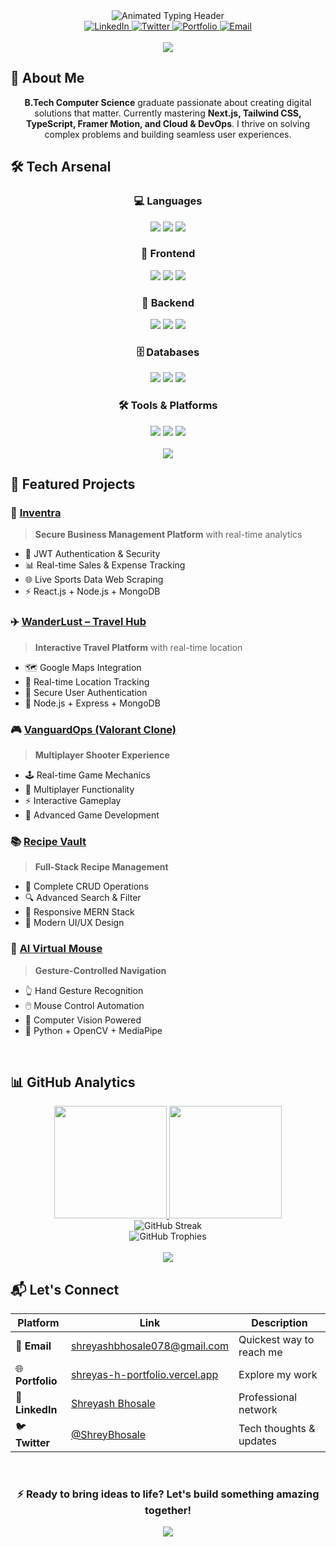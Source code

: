 
<div align="center">


<img src="https://readme-typing-svg.demolab.com?font=Fira+Code&size=32&duration=4000&pause=1000&color=7C3AED&center=true&vCenter=true&width=600&height=60&lines=✨+Hey+there+👋,+I'm+Shreyash+Bhosale;💻+Full+Stack+Developer+%26+Problem+Solver;🚀+Crafting+interactive+%26+scalable+web+experiences;🎯+Turning+ideas+into+digital+reality" alt="Animated Typing Header" />


<div align="center">
  <a href="https://www.linkedin.com/in/shreyash-5a7726245/" target="_blank">
    <img alt="LinkedIn" src="https://img.shields.io/badge/-LinkedIn-0A66C2?style=for-the-badge&logo=linkedin&logoColor=white&labelColor=0A66C2&color=0A66C2" />
  </a>
  <a href="https://x.com/ShreyBhosale" target="_blank">
    <img alt="Twitter" src="https://img.shields.io/badge/-Twitter-1DA1F2?style=for-the-badge&logo=x&logoColor=white&labelColor=1DA1F2&color=1DA1F2" />
  </a>
  <a href="https://shreyas-h-portfolio.vercel.app" target="_blank">
    <img alt="Portfolio" src="https://img.shields.io/badge/🎨_Portfolio-000000?style=for-the-badge&logo=vercel&logoColor=white&labelColor=000000&color=000000" />
  </a>
  <a href="mailto:shreyashbhosale078@gmail.com">
    <img alt="Email" src="https://img.shields.io/badge/📧_Email-D14836?style=for-the-badge&logo=gmail&logoColor=white&labelColor=D14836&color=D14836" />
  </a>
</div>

</div>

<br/>

<div align="center">
  <img src="https://user-images.githubusercontent.com/73097560/115834477-dbab4500-a447-11eb-908a-139a6edaec5c.gif" />
</div>

## 🎯 About Me
<p align="center">
  <strong>B.Tech Computer Science</strong> graduate passionate about creating digital solutions that matter. 
  Currently mastering <strong>Next.js, Tailwind CSS, TypeScript, Framer Motion, and Cloud & DevOps</strong>. 
  I thrive on solving complex problems and building seamless user experiences.
</p>

## 🛠 Tech Arsenal

<div align="center">

### 💻 **Languages**
<img src="https://img.shields.io/badge/Java-007396?style=for-the-badge&logo=java&logoColor=white" />
<img src="https://img.shields.io/badge/JavaScript-F7DF1E?style=for-the-badge&logo=javascript&logoColor=000" />
<img src="https://img.shields.io/badge/Python-3776AB?style=for-the-badge&logo=python&logoColor=white" />

### 🚀 **Frontend**
<img src="https://img.shields.io/badge/React-20232A?style=for-the-badge&logo=react&logoColor=61DAFB" />
<img src="https://img.shields.io/badge/Next.js-000000?style=for-the-badge&logo=next.js&logoColor=white" />
<img src="https://img.shields.io/badge/Tailwind_CSS-38B2AC?style=for-the-badge&logo=tailwind-css&logoColor=white" />

### 🔧 **Backend**
<img src="https://img.shields.io/badge/Node.js-339933?style=for-the-badge&logo=node.js&logoColor=white" />
<img src="https://img.shields.io/badge/Express.js-000000?style=for-the-badge&logo=express&logoColor=white" />
<img src="https://img.shields.io/badge/FastAPI-009688?style=for-the-badge&logo=fastapi&logoColor=white" />

### 🗄️ **Databases**
<img src="https://img.shields.io/badge/MongoDB-4EA94B?style=for-the-badge&logo=mongodb&logoColor=white" />
<img src="https://img.shields.io/badge/MySQL-4479A1?style=for-the-badge&logo=mysql&logoColor=white" />
<img src="https://img.shields.io/badge/Firebase-FFCA28?style=for-the-badge&logo=firebase&logoColor=000" />

### 🛠️ **Tools & Platforms**
<img src="https://img.shields.io/badge/Docker-2496ED?style=for-the-badge&logo=docker&logoColor=white" />
<img src="https://img.shields.io/badge/Git-F05032?style=for-the-badge&logo=git&logoColor=white" />
<img src="https://img.shields.io/badge/Vercel-000000?style=for-the-badge&logo=vercel&logoColor=white" />

</div>

<br/>

<div align="center">
  <img src="https://user-images.githubusercontent.com/73097560/115834477-dbab4500-a447-11eb-908a-139a6edaec5c.gif" />
</div>

## 🌟 Featured Projects

### 🏢 [Inventra](https://github.com/dynamicshreyashh/Inventra)
> **Secure Business Management Platform** with real-time analytics
- 🔐 JWT Authentication & Security
- 📊 Real-time Sales & Expense Tracking
- 🌐 Live Sports Data Web Scraping
- ⚡ React.js + Node.js + MongoDB

### ✈️ [WanderLust – Travel Hub](https://github.com/dynamicshreyashh/WanderLust-Travel-Platform)
> **Interactive Travel Platform** with real-time location
- 🗺️ Google Maps Integration
- 📍 Real-time Location Tracking
- 🔑 Secure User Authentication
- 🎯 Node.js + Express + MongoDB

### 🎮 [VanguardOps (Valorant Clone)](https://github.com/dynamicshreyashh/VanguardOps)
> **Multiplayer Shooter Experience**
- 🕹️ Real-time Game Mechanics
- 👥 Multiplayer Functionality
- ⚡ Interactive Gameplay
- 🎯 Advanced Game Development

### 📚 [Recipe Vault](https://github.com/dynamicshreyashh/Recipe-Vault)
> **Full-Stack Recipe Management**
- 🍳 Complete CRUD Operations
- 🔍 Advanced Search & Filter
- 📱 Responsive MERN Stack
- 🎨 Modern UI/UX Design

### 🤖 [AI Virtual Mouse](https://github.com/dynamicshreyashh/AI-Virtual-Mouse)
> **Gesture-Controlled Navigation**
- 👆 Hand Gesture Recognition
- 🖱️ Mouse Control Automation
- 🎯 Computer Vision Powered
- 🐍 Python + OpenCV + MediaPipe

<br/>


## 📊 GitHub Analytics

<div align="center">

<a href="https://github.com/dynamicshreyashh">
  <img height="180em" src="https://github-readme-stats.vercel.app/api?username=dynamicshreyashh&show_icons=true&theme=tokyonight&include_all_commits=true&count_private=true&hide_border=true" />
  <img height="180em" src="https://github-readme-stats.vercel.app/api/top-langs/?username=dynamicshreyashh&layout=compact&langs_count=8&theme=tokyonight&hide_border=true" />
</a>


<div align="center">
  <img src="https://github-readme-streak-stats.herokuapp.com/?user=dynamicshreyashh&theme=tokyonight&hide_border=true" alt="GitHub Streak" />
</div>


<div align="center">
  <img src="https://github-profile-trophy.vercel.app/?username=dynamicshreyashh&theme=tokyonight&no-frame=true&no-bg=false&margin-w=4&row=2&column=4" alt="GitHub Trophies" />
</div>

</div>

<br/>

<div align="center">
  <img src="https://user-images.githubusercontent.com/73097560/115834477-dbab4500-a447-11eb-908a-139a6edaec5c.gif" />
</div>

## 📬 Let's Connect

<div align="center">

| Platform | Link | Description |
|----------|------|-------------|
| 📧 **Email** | [shreyashbhosale078@gmail.com](mailto:shreyashbhosale078@gmail.com) | Quickest way to reach me |
| 🌐 **Portfolio** | [shreyas-h-portfolio.vercel.app](https://shreyas-h-portfolio.vercel.app) | Explore my work |
| 💼 **LinkedIn** | [Shreyash Bhosale](https://www.linkedin.com/in/shreyash-5a7726245/) | Professional network |
| 🐦 **Twitter** | [@ShreyBhosale](https://x.com/ShreyBhosale) | Tech thoughts & updates |

</div>

<br/>

<div align="center">

### ⚡ **Ready to bring ideas to life? Let's build something amazing together!**

<img src="https://capsule-render.vercel.app/api?type=waving&color=7C3AED&height=100&section=footer" />

</div>
